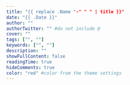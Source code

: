 ```yaml
---
title: "{{ replace .Name "-" " " | title }}"
date: "{{ .Date }}"
author: ""
authorTwitter: "" #do not include @
cover: ""
tags: ["", ""]
keywords: ["", ""]
description: ""
showFullContent: false
readingTime: true
hideComments: true
color: "red" #color from the theme settings
---
```


